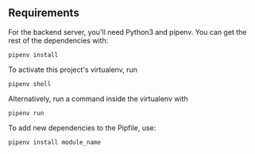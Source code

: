 
## Requirements

For the backend server, you'll need Python3 and pipenv. You can get the rest of the dependencies with:

    pipenv install
    
To activate this project's virtualenv, run 

    pipenv shell
    
Alternatively, run a command inside the virtualenv with 

    pipenv run
    
To add new dependencies to the Pipfile, use:

    pipenv install module_name
